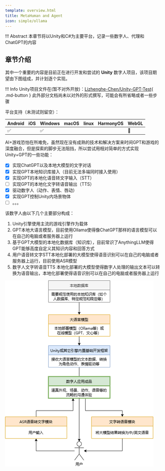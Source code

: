 ```yaml
---
template: overview.html
title: MetaHuman and Agent
icon: simple/ollama
---
```

!!! Abstract
    本章节将以Unity和C#为主要平台，记录一些数字人、代理和ChatGPT的内容

## 章节介绍

其中一个重要的内容是目前正在进行开发和尝试的 **Unity** 数字人项目，该项目期望由下图组成，并计划逐个实现。

!!! Info
    Unity项目文件在(暂不对外开放)：[Lizhenghe-Chen/Unity-GPT-Test](https://github.com/Lizhenghe-Chen/Unity-GPT-Test){ .md-button }
    此外部分文档尚未以对外的形式撰写，可能会有所省略或者一些步骤

平台支持（未测试则留空）：

| Android | iOS | Windows | macOS | linux | HarmonyOS | WebGL |
| ------- | --- | ------- | ----- | ----- | --------- | ----- |
| ✅      |     | ✅      |       |       |           | 🚫    |

AI+游戏恐怕在所难免，虽然现在没有成熟的技术和解决方案来时间GPT和游戏的深度融合，但是探索的脚步无法阻挡，所以尝试用相对简单的方式实现Unity+GPT的一些功能：

* [X] 实现ChatGPT以及本地大模型的文字对话
* [X] 实现GPT本地知识库接入（目前无法多端同时接入使用）
* [X] 实现GPT的本地化语音转文字输入（STT）
* [ ] 实现GPT的本地化文字转语音输出（TTS）
* [X] 驱动数字人（动作、表情、唇动）
* [X] 实现GPT控制Unity内场景物体
* [ ] 。。。

该数字人由以下几个主要部分构成：

1. Unity引擎使用主流的游戏引擎作为载体
2. GPT本地大语言模型，目前使用Ollama使得像ChatGPT那样的语言模型可以在自己的电脑或者服务器上运行
3. 基于GPT大模型的本地化数据库（知识库），目前常识了AnythingLLM使得GPT能够高度自定义其知识内容和回答方式
4. 用户语音转文字STT本地化部署的大模型使得语音识别可以在自己的电脑或者服务器上运行，目前使用ASR模型
5. 数字人文字转语音TTS
   本地化部署的大模型使得数字人处理的输出文本可以转换为语音输出，本地化部署使得语音识别可以在自己的电脑或者服务器上运行

![数字人架构图](image/index/1734595589449.png "数字人架构图")
